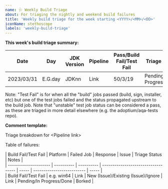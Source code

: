 ```yaml
---
name: 🩺 Weekly Build Triage
about: For triaging the nightly and weekend build failures
title: 'Weekly build triage for the week starting <YYYY>/<MM>/<DD>'
iconName: stethoscope
labels: 'weekly-build-triage'
---
```


**This week's build triage summary:**

| Date       | Day     | JDK Version | Pipeline | Pass/Build Fail/Test Fail | Triage Status            | Triager | Breakdown    |
| ---------- | ------- | ----------- | -------- | ------------------------- | ------------------------ | ------- | ------------ |
| 2023/03/31 | E.G.day | JDKnn       | Link     | 50/3/19                   | Pending/In Progress/Done | Grogu   | Comment Link |

Note: "Test Fail" is for when all the "build" jobs passed (build, sign, installer, etc) but one of the test jobs failed and the
      status propagated upstream to the build job. Note that "unstable" test job status can be considered a pass, as these are 
      triaged in more detail elsewhere (e.g. the adoptium/aqa-tests repo).


**Comment template:**

Triage breakdown for \<Pipeline link\>

Table of failures:

\| Build Fail\/Test Fail \| Platform   \| Failed Job \| Response                            \| Issue \| Triage Status              \| Notes  \| <br/>
\| --------------------- \| ---------- \| ---------- \| ----------------------------------- \| ----- \| -------------------------- \| -----  \| <br/>
\| Build Fail\/Test Fail \| e.g. win64 \| Link       \| New (Issue)/Existing (Issue)/Ignore \| Link  \| Pending\/In Progress\/Done \| Borked \|